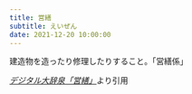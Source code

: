 ```yaml
---
title: 営繕
subtitle: えいぜん
date: 2021-12-20 10:00:00
---
```


建造物を造ったり修理したりすること。「営繕係」

<cite>[デジタル大辞泉「営繕」](https://dictionary.goo.ne.jp/word/%E5%96%B6%E7%B9%95/)</cite>より引用